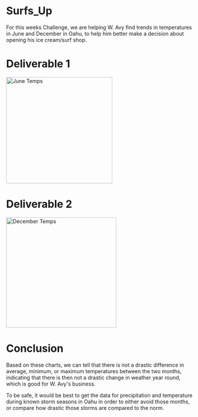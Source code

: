 # Surfs_Up

For this weeks Challenge, we are helping W. Avy find trends in temperatures in June and December in Oahu, to help him better make a decision about opening his ice cream/surf shop. 

# Deliverable 1

<img width="287" alt="June Temps" src="https://user-images.githubusercontent.com/103979087/176327339-02fbbf6b-56c6-41ba-b8f7-919a27528095.png">

# Deliverable 2
<img width="298" alt="December Temps" src="https://user-images.githubusercontent.com/103979087/176327343-7b60816e-035f-4aee-8e28-8ea0e6fb643d.png">

# Conclusion
Based on these charts, we can tell that there is not a drastic difference in average, minimum, or maximum temperatures between the two months, indicating that there is then not a drastic change in weather year round, which is good for W. Avy's business.

To be safe, it would be best to get the data for precipitation and temperature during known storm seasons in Oahu in order to either avoid those months, or compare how drastic those storms are compared to the norm.

